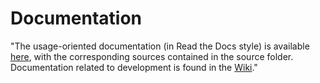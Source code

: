 # Documentation

"The usage-oriented documentation (in Read the Docs style) is available [here](https://iai-group.github.io/dialoguekit/), with the corresponding sources contained in the source folder. Documentation related to development is found in the [Wiki](https://github.com/iai-group/dialoguekit/wiki)."
